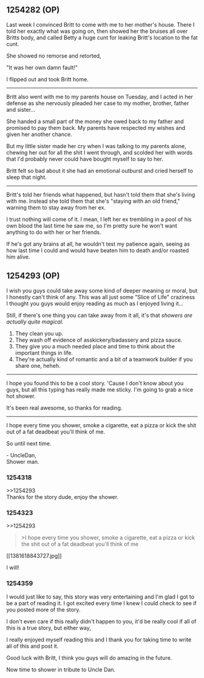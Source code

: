 
## 1254282 (OP)

Last week I convinced Britt to come with me to her mother's house. There I told her exactly what was going on, then showed her the bruises all over Britts body, and called Betty a huge cunt for leaking Britt's location to the fat cunt.

She showed no remorse and retorted, 

"It was her own damn fault!" 

I flipped out and took Britt home.

---

Britt also went with me to my parents house on Tuesday, and I acted in her defense as she nervously pleaded her case to my mother, brother, father and sister...

She handed a small part of the money she owed back to my father and promised to pay them back. My parents have respected my wishes and given her another chance. 

But my little sister made her cry when I was talking to my parents alone, chewing her out for all the shit I went through, and scolded her with words that I'd probably never could have bought myself to say to her.

Britt felt so bad about it she had an emotional outburst and cried herself to sleep that night.

---

Britt's told her friends what happened, but hasn't told them that she's living with me. Instead she told them that she's "staying with an old friend," warning them to stay away from her ex. 

I trust nothing will come of it. I mean, I left her ex trembling in a pool of his own blood the last time he saw me, so I'm pretty sure he won't want anything to do with her or her friends.

If he's got any brains at all, he wouldn't test my patience again, seeing as how last time I could and would have beaten him to death and/or roasted him alive.

## 1254293 (OP)

I wish you guys could take away some kind of deeper meaning or moral, but I honestly can't think of any. This was all just some "Slice of Life" craziness I thought you guys would enjoy reading as much as I enjoyed living it... 

Still, if there's one thing you can take away from it all, it's that _showers are actually quite magical._

1. They clean you up.
2. They wash off evidence of asskickery/badassery and pizza sauce. 
3. They give you a much needed place and time to think about the important things in life.
4. They're actually kind of romantic and a bit of a teamwork builder if you share one, heheh.

---

I hope you found this to be a cool story. 'Cause I don't know about you guys, but all this typing has really made me sticky. I'm going to grab a nice hot shower. 

It's been real awesome, so thanks for reading.

---

I hope every time you shower, smoke a cigarette, eat a pizza or kick the shit out of a fat deadbeat you'll think of me.

So until next time.

\- UncleDan,  
Shower man.

### 1254318

\>\>1254293  
Thanks for the story dude, enjoy the shower.

### 1254323

\>\>1254293  
> \>I hope every time you shower, smoke a cigarette, eat a pizza or kick the shit out of a fat deadbeat you'll think of me  

[[1381618843727.jpg]]

I will!

### 1254359

I would just like to say, this story was very entertaining and I'm glad I got to be a part of reading it. I got excited every time I knew I could check to see if you posted more of the story. 

I don't even care if this really didn't happen to you, it'd be really cool if all of this is a true story, but either way, 

I really enjoyed myself reading this and I thank you for taking time to write all of this and post it.

Good luck with Britt, I think you guys will do amazing in the future.

Now time to shower in tribute to Uncle Dan.